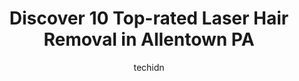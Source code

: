 ---
layout: ampstory
image: https://i0.wp.com/www.depkes.org/wp-content/uploads/2023/06/laser-hair-removal-0-in-allentown-pa-1685795949.jpeg?resize=640,853
author: techidn
featured: false
description: Discover the impressive array of Laser Hair Removal options in Allentown PA, where you can find 10 of the largest Laser Hair Removal establishments in the area. From renowned classics to hid
title: Discover 10 Top-rated Laser Hair Removal in Allentown PA
cover:
   title: Discover 10 Top-rated Laser Hair Removal in Allentown PA
   subtitle: Rickpate
   background: https://www.depkes.org/wp-content/uploads/2023/06/laser-hair-removal-0-in-allentown-pa-1685795949.jpeg

pages: 
 - layout: thirds
   top: <h1>#1 Meesha Aesthetics</h1>
   bottom: "<p>Best team I ever met in my experience. Years ago, I met the Meesha team and I brought my daughter and she loved them ever since. We drive for 2 hours each way and it is 1</p>"
   background: https://www.depkes.org/wp-content/uploads/2023/06/laser-hair-removal-1-in-allentown-pa-1685795949.jpeg
   backgroundblur: true
 - layout: thirds
   top: <h1>#2 Everlast Esthetic Center-Allentown</h1>
   bottom: "<p>I have been coming here for over a year and a half to see Rachel and she is the best! Ive also had appointments with Chelsea and they both make you feel so comfortable w</p>"
   background: https://www.depkes.org/wp-content/uploads/2023/06/laser-hair-removal-2-in-allentown-pa-1685795950.jpeg
   cta:
      link: https://www.depkes.org/blog/discover-10-top-rated-laser-hair-removal-in-allentown-pa/
      text: Discover 10 Top-rated Laser Hair Removal in Allentown PA
 - layout: thirds
   top: <h1>#3 Milan Laser Hair Removal</h1>
   bottom: "<p>1878 Catasauqua Rd, Allentown, PA 18109, United States</p>"
   background: https://www.depkes.org/wp-content/uploads/2023/06/laser-hair-removal-3-in-allentown-pa-1685795950.jpeg
   cta:
      link: https://www.depkes.org/blog/discover-10-top-rated-laser-hair-removal-in-allentown-pa/
      text: Discover 10 Top-rated Laser Hair Removal in Allentown PA
 - layout: thirds
   top: <h1>#4 European Wax Center</h1>
   bottom: "<p>707 N Krocks Rd, Allentown, PA 18106, United States</p>"
   background: https://images.unsplash.com/photo-1524169358666-79f22534bc6e?ixlib=rb-4.0.3&ixid=MnwxMjA3fDB8MHxwaG90by1wYWdlfHx8fGVufDB8fHx8&auto=format&fit=crop&w=640&h=853&q=80
   cta:
      link: https://www.depkes.org/blog/discover-10-top-rated-laser-hair-removal-in-allentown-pa/
      text: Discover 10 Top-rated Laser Hair Removal in Allentown PA
 - layout: thirds
   top: <h1>#5 Removery Tattoo Removal & Fading</h1>
   bottom: "<p>1011 Brookside Rd #205, Allentown, PA 18106, United States</p>"
   background: https://images.unsplash.com/photo-1609083590460-7b8cc0ca65f8?ixlib=rb-4.0.3&ixid=MnwxMjA3fDB8MHxwaG90by1wYWdlfHx8fGVufDB8fHx8&auto=format&fit=crop&w=640&h=853&q=80
   cta:
      link: https://www.depkes.org/blog/discover-10-top-rated-laser-hair-removal-in-allentown-pa/
      text: Discover 10 Top-rated Laser Hair Removal in Allentown PA
 - layout: thirds
   top: <h1>#6 Young Medical Spa - Center Valley</h1>
   bottom: "<p>4025 W Hopewell Rd, Center Valley, PA 18034, United States</p>"
   background: https://images.unsplash.com/photo-1549241520-425e3dfc01cb?ixlib=rb-4.0.3&ixid=MnwxMjA3fDB8MHxwaG90by1wYWdlfHx8fGVufDB8fHx8&auto=format&fit=crop&w=640&h=853&q=80
   cta:
      link: https://www.depkes.org/blog/discover-10-top-rated-laser-hair-removal-in-allentown-pa/
      text: Discover 10 Top-rated Laser Hair Removal in Allentown PA
 - layout: thirds
   top: <h1>#7 European Wax Center</h1>
   bottom: "<p>1852 Airport Rd, Allentown, PA 18109, United States</p>"
   background: https://images.unsplash.com/photo-1618556658017-fd9c732d1360?ixlib=rb-4.0.3&ixid=MnwxMjA3fDB8MHxwaG90by1wYWdlfHx8fGVufDB8fHx8&auto=format&fit=crop&w=640&h=853&q=80
   cta:
      link: https://www.depkes.org/blog/discover-10-top-rated-laser-hair-removal-in-allentown-pa/
      text: Discover 10 Top-rated Laser Hair Removal in Allentown PA
 - layout: thirds
   middle: Continue reading...
   background: https://images.unsplash.com/photo-1615749413727-825b59a857b5?ixlib=rb-4.0.3&ixid=MnwxMjA3fDB8MHxwaG90by1wYWdlfHx8fGVufDB8fHx8&auto=format&fit=crop&w=640&h=853&q=80
   cta:
      link: https://www.depkes.org/blog/discover-10-top-rated-laser-hair-removal-in-allentown-pa/
      text: Discover 10 Top-rated Laser Hair Removal in Allentown PA
      
---